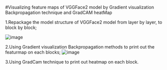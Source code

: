 #Visualizing feature maps of VGGFace2 model by Gradient visualization Backpropagation technique and GradCAM heatMap 

1.Repackage the model structure of VGGFace2 model from layer by layer, to block by block;

![image](https://github.com/KeiraLalala/VggFace2_Feature-heat-Map/blob/master/FeaMap_img/0001.bmp)

2.Using Gradient visualization Backpropagation methods to print out the featurmap on each blocks;
![image](https://github.com/KeiraLalala/VggFace2_Feature-heat-Map/blob/master/FeaMap_img/BSC8_0001_Cam_Grayscale.png)


3.Using GradCam technique to print out heatmap on each block.

